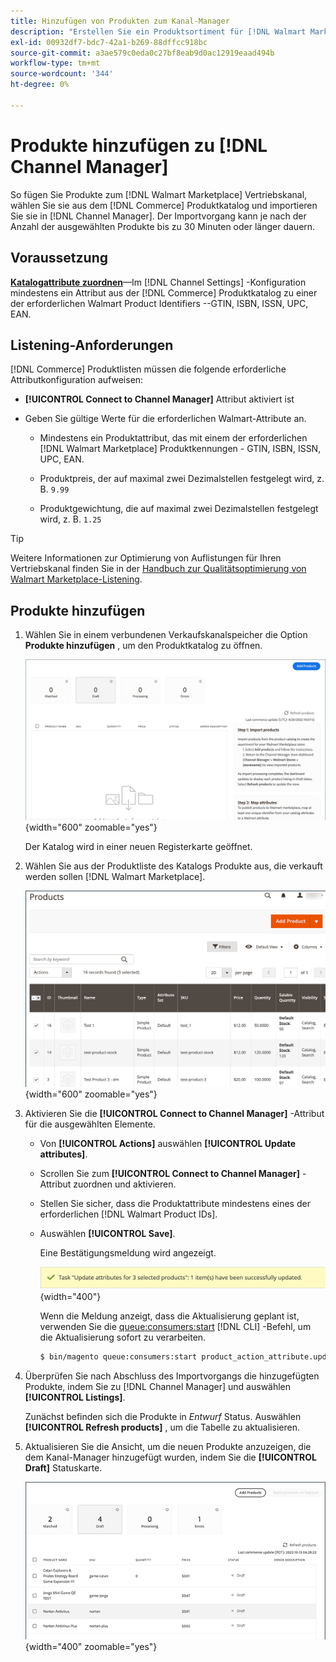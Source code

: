 ```yaml
---
title: Hinzufügen von Produkten zum Kanal-Manager
description: "Erstellen Sie ein Produktsortiment für [!DNL Walmart Marketplace] Vertrieb durch Hinzufügen von Produkten aus dem Katalog zum im Kanal-Manager konfigurierten Vertriebskanal."
exl-id: 00932df7-bdc7-42a1-b269-88dffcc918bc
source-git-commit: a3ae579c0eda0c27bf8eab9d0ac12919eaad494b
workflow-type: tm+mt
source-wordcount: '344'
ht-degree: 0%

---
```



# Produkte hinzufügen zu [!DNL Channel Manager]

So fügen Sie Produkte zum [!DNL Walmart Marketplace] Vertriebskanal, wählen Sie sie aus dem [!DNL Commerce] Produktkatalog und importieren Sie sie in [!DNL Channel Manager].
Der Importvorgang kann je nach der Anzahl der ausgewählten Produkte bis zu 30 Minuten oder länger dauern.

## Voraussetzung

**[Katalogattribute zuordnen](map-catalog-attributes.md)**—Im [!DNL Channel Settings] -Konfiguration mindestens ein Attribut aus der [!DNL Commerce] Produktkatalog zu einer der erforderlichen Walmart Product Identifiers --GTIN, ISBN, ISSN, UPC, EAN.

## Listening-Anforderungen

[!DNL Commerce] Produktlisten müssen die folgende erforderliche Attributkonfiguration aufweisen:

- **[!UICONTROL Connect to Channel Manager]** Attribut aktiviert ist

- Geben Sie gültige Werte für die erforderlichen Walmart-Attribute an.

   - Mindestens ein Produktattribut, das mit einem der erforderlichen [!DNL Walmart Marketplace] Produktkennungen - GTIN, ISBN, ISSN, UPC, EAN.

   - Produktpreis, der auf maximal zwei Dezimalstellen festgelegt wird, z. B. `9.99`

   - Produktgewichtung, die auf maximal zwei Dezimalstellen festgelegt wird, z. B. `1.25`

>[!TIP]
>
>Weitere Informationen zur Optimierung von Auflistungen für Ihren Vertriebskanal finden Sie in der [Handbuch zur Qualitätsoptimierung von Walmart Marketplace-Listening](https://marketplace.walmart.com/wp-content/uploads/2020/09/WMP_listing_quality_optimization_guide.pdf).

## Produkte hinzufügen

1. Wählen Sie in einem verbundenen Verkaufskanalspeicher die Option **Produkte hinzufügen** , um den Produktkatalog zu öffnen.

   ![Produkte zum Verkaufskanalspeicher hinzufügen](assets/add-initial-products-to-connected-channel.png){width="600" zoomable="yes"}

   Der Katalog wird in einer neuen Registerkarte geöffnet.

1. Wählen Sie aus der Produktliste des Katalogs Produkte aus, die verkauft werden sollen [!DNL Walmart Marketplace].

   ![Senden von Produkten an den Verkaufskanalspeicher](assets/select-products-from-catalog.png){width="600" zoomable="yes"}

1. Aktivieren Sie die **[!UICONTROL Connect to Channel Manager]** -Attribut für die ausgewählten Elemente.

   - Von **[!UICONTROL Actions]** auswählen **[!UICONTROL Update attributes]**.

   - Scrollen Sie zum **[!UICONTROL Connect to Channel Manager]** -Attribut zuordnen und aktivieren.

   - Stellen Sie sicher, dass die Produktattribute mindestens eines der erforderlichen [!DNL Walmart Product IDs].

   - Auswählen **[!UICONTROL Save]**.

      Eine Bestätigungsmeldung wird angezeigt.

      ![Bestätigungsnachricht zum Produktimport von einem Katalog zu einem Verkaufskanal](assets/product-import-from-catalog-confirmation.png){width="400"}

      Wenn die Meldung anzeigt, dass die Aktualisierung geplant ist, verwenden Sie die [queue:consumers:start](https://experienceleague.adobe.com/docs/commerce-operations/configuration-guide/cli/start-message-queues.html) [!DNL CLI] -Befehl, um die Aktualisierung sofort zu verarbeiten.

      ```bash
      $ bin/magento queue:consumers:start product_action_attribute.update
      ```

1. Überprüfen Sie nach Abschluss des Importvorgangs die hinzugefügten Produkte, indem Sie zu [!DNL Channel Manager] und auswählen **[!UICONTROL Listings]**.

   Zunächst befinden sich die Produkte in *Entwurf* Status. Auswählen **[!UICONTROL Refresh products]** , um die Tabelle zu aktualisieren.

1. Aktualisieren Sie die Ansicht, um die neuen Produkte anzuzeigen, die dem Kanal-Manager hinzugefügt wurden, indem Sie die **[!UICONTROL Draft]** Statuskarte.

   ![Importierte Produkte in verbundene Vertriebskanäle](assets/products-in-marketplace-sales-channel.png){width="400" zoomable="yes"}


